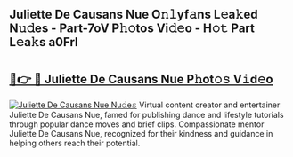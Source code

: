 ## Juliette De Causans Nue O𝚗𝚕yf𝚊ns L𝚎a𝚔ed N𝚞𝚍es - Part-7oV P𝚑𝚘tos Vi𝚍𝚎o - H𝚘𝚝 Part L𝚎a𝚔s a0Frl

# <h2><a href="http://kf7yva.oniu.top/?m=Juliette+De+Causans+Nue">🔗👉 🔴 Juliette De Causans Nue P𝚑ot𝚘𝚜 V𝚒d𝚎o</a></h2>

[![Juliette De Causans Nue Nu𝚍e𝚜](https://i.imgur.com/0qMVB7G.gif)](http://kf7yva.oniu.top/?m=Juliette+De+Causans+Nue)
Virtual content creator and entertainer Juliette De Causans Nue, famed for publishing dance and lifestyle tutorials through popular dance moves and brief clips. Compassionate mentor Juliette De Causans Nue, recognized for their kindness and guidance in helping others reach their potential.  
